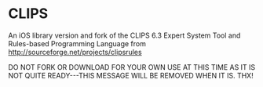 CLIPS
=====

An iOS library version and fork of the CLIPS 6.3 Expert System Tool and Rules-based Programming Language from http://sourceforge.net/projects/clipsrules

DO NOT FORK OR DOWNLOAD FOR YOUR OWN USE AT THIS TIME AS IT IS NOT QUITE READY---THIS MESSAGE WILL BE REMOVED WHEN IT IS. THX!

